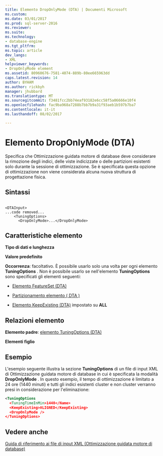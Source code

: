 ```yaml
---
title: Elemento DropOnlyMode (DTA) | Documenti Microsoft
ms.custom: 
ms.date: 03/01/2017
ms.prod: sql-server-2016
ms.reviewer: 
ms.suite: 
ms.technology:
- database-engine
ms.tgt_pltfrm: 
ms.topic: article
dev_langs:
- XML
helpviewer_keywords:
- DropOnlyMode element
ms.assetid: 80960676-7581-4074-889b-80ee665963dd
caps.latest.revision: 14
author: BYHAM
ms.author: rickbyh
manager: jhubbard
ms.translationtype: MT
ms.sourcegitcommit: f3481fcc2bb74eaf93182e6cc58f5a06666e10f4
ms.openlocfilehash: fac9ba968a7288b7bb7b9a31f93aeb1b597b7ba7
ms.contentlocale: it-it
ms.lasthandoff: 08/02/2017

---
```

# <a name="droponlymode-element-dta"></a>Elemento DropOnlyMode (DTA)
  Specifica che Ottimizzazione guidata motore di database deve considerare la rimozione degli indici, delle viste indicizzate o delle partizioni esistenti solo durante la sessione di ottimizzazione. Se è specificata questa opzione di ottimizzazione non viene considerata alcuna nuova struttura di progettazione fisica.  
  
## <a name="syntax"></a>Sintassi  
  
```  
  
<DTAInput>  
...code removed...  
    <TuningOptions>  
      <DropOnlyMode>...</DropOnlyMode>  
```  
  
## <a name="element-characteristics"></a>Caratteristiche elemento  
 **Tipo di dati e lunghezza**  
  
 **Valore predefinito**  
  
 **Occorrenza**: facoltativo. È possibile usarlo solo una volta per ogni elemento **TuningOptions** . Non è possibile usarlo se nell'elemento **TuningOptions** sono specificati gli elementi seguenti:  
  
-   [Elemento FeatureSet &#40;DTA&#41;](../../tools/dta/featureset-element-dta.md)  
  
-   [Partizionamento elemento &#40; DTA &#41;](../../tools/dta/partitioning-element-dta.md)  
  
-   [Elemento KeepExisting &#40;DTA&#41;](../../tools/dta/keepexisting-element-dta.md) impostato su **ALL**  
  
## <a name="element-relationships"></a>Relazioni elemento  
 **Elemento padre**: [elemento TuningOptions &#40;DTA&#41;](../../tools/dta/tuningoptions-element-dta.md)  
  
 **Elementi figlio**  
  
## <a name="example"></a>Esempio  
 L'esempio seguente illustra la sezione **TuningOptions** di un file di input XML di Ottimizzazione guidata motore di database in cui è specificata la modalità **DropOnlyMode** . In questo esempio, il tempo di ottimizzazione è limitato a 24 ore (1440 minuti) e tutti gli indici esistenti cluster e non cluster verranno presi in considerazione per l'eliminazione:  
  
```xml  
<TuningOptions  
  <TuningTimeInMin>1440</Name>  
  <KeepExisting>ALIGNED</KeepExisting>  
  <DropOnlyMode />  
</TuningOptions>  
```  
  
## <a name="see-also"></a>Vedere anche  
 [Guida di riferimento ai file di input XML &#40;Ottimizzazione guidata motore di database&#41;](../../tools/dta/xml-input-file-reference-database-engine-tuning-advisor.md)  
  
  
